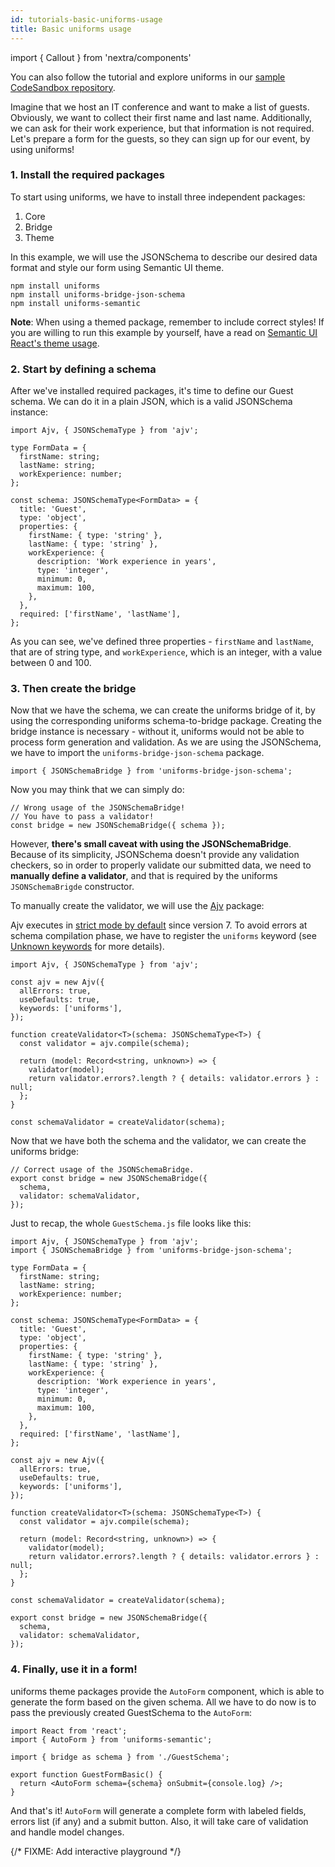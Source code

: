 ```yaml
---
id: tutorials-basic-uniforms-usage
title: Basic uniforms usage
---
```


import { Callout } from 'nextra/components'


<Callout type="info" emoji="💡">

You can also follow the tutorial and explore uniforms in our [sample CodeSandbox repository](https://codesandbox.io/s/github/vazco/uniforms/tree/master/reproductions).

</Callout>

Imagine that we host an IT conference and want to make a list of guests.
Obviously, we want to collect their first name and last name.
Additionally, we can ask for their work experience, but that information is not required.
Let's prepare a form for the guests, so they can sign up for our event, by using uniforms!

### 1. Install the required packages

To start using uniforms, we have to install three independent packages:

1. Core
2. Bridge
3. Theme

In this example, we will use the JSONSchema to describe our desired data format and style our form using Semantic UI theme.

```shell
npm install uniforms
npm install uniforms-bridge-json-schema
npm install uniforms-semantic
```

**Note**: When using a themed package, remember to include correct styles! If you are willing to run this example by yourself,
have a read on [Semantic UI React's theme usage](https://react.semantic-ui.com/usage/#theme).

### 2. Start by defining a schema

After we've installed required packages, it's time to define our Guest schema. We can do it in a plain JSON, which is a valid JSONSchema instance:

```tsx
import Ajv, { JSONSchemaType } from 'ajv';

type FormData = {
  firstName: string;
  lastName: string;
  workExperience: number;
};

const schema: JSONSchemaType<FormData> = {
  title: 'Guest',
  type: 'object',
  properties: {
    firstName: { type: 'string' },
    lastName: { type: 'string' },
    workExperience: {
      description: 'Work experience in years',
      type: 'integer',
      minimum: 0,
      maximum: 100,
    },
  },
  required: ['firstName', 'lastName'],
};
```

As you can see, we've defined three properties - `firstName` and `lastName`, that are of string type, and `workExperience`,
which is an integer, with a value between 0 and 100.

### 3. Then create the bridge

Now that we have the schema, we can create the uniforms bridge of it, by using the corresponding uniforms schema-to-bridge package.
Creating the bridge instance is necessary - without it, uniforms would not be able to process form generation and validation.
As we are using the JSONSchema, we have to import the `uniforms-bridge-json-schema` package.

```tsx
import { JSONSchemaBridge } from 'uniforms-bridge-json-schema';
```

Now you may think that we can simply do:

```tsx
// Wrong usage of the JSONSchemaBridge!
// You have to pass a validator!
const bridge = new JSONSchemaBridge({ schema });
```

However, **there's small caveat with using the JSONSchemaBridge**.
Because of its simplicity, JSONSchema doesn't provide any validation checkers, so in order to properly validate our submitted data,
we need to **manually define a validator**, and that is required by the uniforms `JSONSchemaBrigde` constructor.

To manually create the validator, we will use the [Ajv](https://github.com/ajv-validator/ajv) package:

<Callout type="warning" emoji="⚠️">

Ajv executes in [strict mode by default](https://ajv.js.org/options.html#strict) since version 7. To avoid errors at schema compilation phase, we have to register the `uniforms` keyword (see [Unknown keywords](https://ajv.js.org/strict-mode.html#unknown-keywords) for more details).

</Callout>

```tsx
import Ajv, { JSONSchemaType } from 'ajv';

const ajv = new Ajv({
  allErrors: true,
  useDefaults: true,
  keywords: ['uniforms'],
});

function createValidator<T>(schema: JSONSchemaType<T>) {
  const validator = ajv.compile(schema);

  return (model: Record<string, unknown>) => {
    validator(model);
    return validator.errors?.length ? { details: validator.errors } : null;
  };
}

const schemaValidator = createValidator(schema);
```


Now that we have both the schema and the validator, we can create the uniforms bridge:

```tsx
// Correct usage of the JSONSchemaBridge.
export const bridge = new JSONSchemaBridge({
  schema,
  validator: schemaValidator,
});
```

Just to recap, the whole `GuestSchema.js` file looks like this:

```tsx
import Ajv, { JSONSchemaType } from 'ajv';
import { JSONSchemaBridge } from 'uniforms-bridge-json-schema';

type FormData = {
  firstName: string;
  lastName: string;
  workExperience: number;
};

const schema: JSONSchemaType<FormData> = {
  title: 'Guest',
  type: 'object',
  properties: {
    firstName: { type: 'string' },
    lastName: { type: 'string' },
    workExperience: {
      description: 'Work experience in years',
      type: 'integer',
      minimum: 0,
      maximum: 100,
    },
  },
  required: ['firstName', 'lastName'],
};

const ajv = new Ajv({
  allErrors: true,
  useDefaults: true,
  keywords: ['uniforms'],
});

function createValidator<T>(schema: JSONSchemaType<T>) {
  const validator = ajv.compile(schema);

  return (model: Record<string, unknown>) => {
    validator(model);
    return validator.errors?.length ? { details: validator.errors } : null;
  };
}

const schemaValidator = createValidator(schema);

export const bridge = new JSONSchemaBridge({
  schema,
  validator: schemaValidator,
});
```

### 4. Finally, use it in a form!

uniforms theme packages provide the `AutoForm` component, which is able to generate the form based on the given schema.
All we have to do now is to pass the previously created GuestSchema to the `AutoForm`:

```tsx
import React from 'react';
import { AutoForm } from 'uniforms-semantic';

import { bridge as schema } from './GuestSchema';

export function GuestFormBasic() {
  return <AutoForm schema={schema} onSubmit={console.log} />;
}
```

And that's it! `AutoForm` will generate a complete form with labeled fields, errors list (if any) and a submit button.
Also, it will take care of validation and handle model changes.

{/* FIXME: Add interactive playground */}
